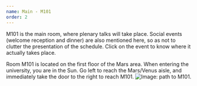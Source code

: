 ```yaml
---
name: Main - M101
order: 2
---
```

M101 is the main room, where plenary talks will take place. Social events (welcome reception and dinner) are also mentioned here, so as not to clutter the presentation of the schedule. Click on the event to know where it actually takes place.

Room M101 is located on the first floor of the Mars area. When entering the university, you are in the Sun. Go left to reach the Mars/Venus aisle, and immediately take the door to the right to reach M101.
![Image: path to M101.](/lc2022/assets/img/HR_map_1st_floor_M101.jpg)
